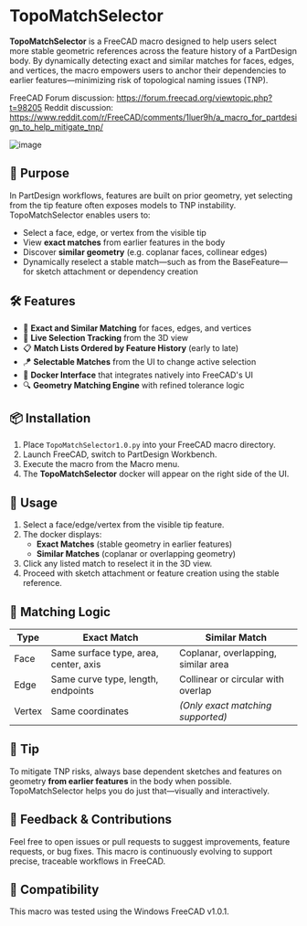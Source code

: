 # TopoMatchSelector

**TopoMatchSelector** is a FreeCAD macro designed to help users select more stable geometric references across the feature history of a PartDesign body. By dynamically detecting exact and similar matches for faces, edges, and vertices, the macro empowers users to anchor their dependencies to earlier features—minimizing risk of topological naming issues (TNP).

FreeCAD Forum discussion: https://forum.freecad.org/viewtopic.php?t=98205
Reddit discussion: https://www.reddit.com/r/FreeCAD/comments/1luer9h/a_macro_for_partdesign_to_help_mitigate_tnp/

![image](https://github.com/user-attachments/assets/edef74e0-6a6e-4310-b09c-c42be3a09554)

## 🧠 Purpose

In PartDesign workflows, features are built on prior geometry, yet selecting from the tip feature often exposes models to TNP instability. TopoMatchSelector enables users to:

- Select a face, edge, or vertex from the visible tip
- View **exact matches** from earlier features in the body
- Discover **similar geometry** (e.g. coplanar faces, collinear edges)
- Dynamically reselect a stable match—such as from the BaseFeature—for sketch attachment or dependency creation

## 🛠️ Features

- 🧬 **Exact and Similar Matching** for faces, edges, and vertices
- 🧲 **Live Selection Tracking** from the 3D view
- 📋 **Match Lists Ordered by Feature History** (early to late)
- 🪁 **Selectable Matches** from the UI to change active selection
- 🧱 **Docker Interface** that integrates natively into FreeCAD's UI
- 🔍 **Geometry Matching Engine** with refined tolerance logic

## 📦 Installation

1. Place `TopoMatchSelector1.0.py` into your FreeCAD macro directory.
2. Launch FreeCAD, switch to PartDesign Workbench.
3. Execute the macro from the Macro menu.
4. The **TopoMatchSelector** docker will appear on the right side of the UI.

## 🎯 Usage

1. Select a face/edge/vertex from the visible tip feature.
2. The docker displays:
   - **Exact Matches** (stable geometry in earlier features)
   - **Similar Matches** (coplanar or overlapping geometry)
3. Click any listed match to reselect it in the 3D view.
4. Proceed with sketch attachment or feature creation using the stable reference.

## 📐 Matching Logic

| Type    | Exact Match                          | Similar Match                            |
|---------|--------------------------------------|-------------------------------------------|
| Face    | Same surface type, area, center, axis | Coplanar, overlapping, similar area       |
| Edge    | Same curve type, length, endpoints    | Collinear or circular with overlap        |
| Vertex  | Same coordinates                      | *(Only exact matching supported)*         |

## 🧪 Tip

To mitigate TNP risks, always base dependent sketches and features on geometry **from earlier features** in the body when possible. TopoMatchSelector helps you do just that—visually and interactively.

## 💬 Feedback & Contributions

Feel free to open issues or pull requests to suggest improvements, feature requests, or bug fixes. This macro is continuously evolving to support precise, traceable workflows in FreeCAD.

## 🔗 Compatibility

This macro was tested using the Windows FreeCAD v1.0.1.
